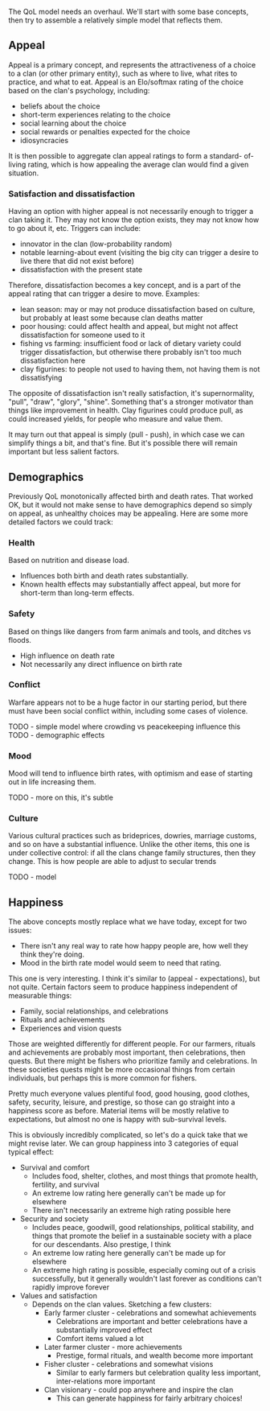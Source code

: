 The QoL model needs an overhaul. We'll start with some base concepts,
then try to assemble a relatively simple model that reflects them.

## Appeal

Appeal is a primary concept, and represents the attractiveness of a
choice to a clan (or other primary entity), such as where to live, what
rites to practice, and what to eat. Appeal is an Elo/softmax rating of 
the choice based on the clan's psychology, including:

*   beliefs about the choice
*   short-term experiences relating to the choice
*   social learning about the choice
*   social rewards or penalties expected for the choice
*   idiosyncracies

It is then possible to aggregate clan appeal ratings to form a standard-
of-living rating, which is how appealing the average clan would find a
given situation.

### Satisfaction and dissatisfaction

Having an option with higher appeal is not necessarily enough to trigger
a clan taking it. They may not know the option exists, they may not know
how to go about it, etc. Triggers can include:

*   innovator in the clan (low-probability random)
*   notable learning-about event (visiting the big city can trigger a
    desire to live there that did not exist before)
*   dissatisfaction with the present state

Therefore, dissatisfaction becomes a key concept, and is a part of the
appeal rating that can trigger a desire to move. Examples:

*   lean season: may or may not produce dissatisfaction based on culture,
    but probably at least some because clan deaths matter
*   poor housing: could affect health and appeal, but might not affect 
    dissatisfaction for someone used to it
*   fishing vs farming: insufficient food or lack of dietary variety
    could trigger dissatisfaction, but otherwise there probably isn't
    too much dissatisfaction here
*   clay figurines: to people not used to having them, not having them
    is not dissatisfying

The opposite of dissatisfaction isn't really satisfaction, it's supernormality,
"pull", "draw", "glory", "shine". Something that's a stronger motivator
than things like improvement in health. Clay figurines could produce pull,
as could increased yields, for people who measure and value them.

It may turn out that appeal is simply (pull - push), in which case we can
simplify things a bit, and that's fine. But it's possible there will remain
important but less salient factors.

## Demographics

Previously QoL monotonically affected birth and death rates. That worked
OK, but it would not make sense to have demographics depend so simply on
appeal, as unhealthy choices may be appealing. Here are some more detailed
factors we could track:

### Health

Based on nutrition and disease load. 
*   Influences both birth and death rates substantially.
*   Known health effects may substantially affect appeal, but more for
    short-term than long-term effects.

### Safety

Based on things like dangers from farm animals and tools, and ditches vs
floods.
*   High influence on death rate
*   Not necessarily any direct influence on birth rate

### Conflict

Warfare appears not to be a huge factor in our starting period, but there
must have been social conflict within, including some cases of violence.

TODO - simple model where crowding vs peacekeeping influence this
TODO - demographic effects

### Mood

Mood will tend to influence birth rates, with optimism and ease of
starting out in life increasing them.

TODO - more on this, it's subtle

### Culture

Various cultural practices such as brideprices, dowries, marriage customs,
and so on have a substantial influence. Unlike the other items, this one
is under collective control: if all the clans change family structures,
then they change. This is how people are able to adjust to secular trends

TODO - model

## Happiness

The above concepts mostly replace what we have today, except for two
issues:

*   There isn't any real way to rate how happy people are, how well they
    think they're doing.
*   Mood in the birth rate model would seem to need that rating.

This one is very interesting. I think it's similar to (appeal - expectations),
but not quite. Certain factors seem to produce happiness independent of measurable
things:

*   Family, social relationships, and celebrations
*   Rituals and achievements
*   Experiences and vision quests

Those are weighted differently for different people. For our farmers, rituals
and achievements are probably most important, then celebrations, then quests.
But there might be fishers who prioritize family and celebrations. In these
societies quests might be more occasional things from certain individuals, but
perhaps this is more common for fishers.

Pretty much everyone values plentiful food, good housing, good clothes, safety,
security, leisure, and prestige, so those can go straight into a happiness score
as before. Material items will be mostly relative to expectations, but almost
no one is happy with sub-survival levels.

This is obviously incredibly complicated, so let's do a quick take that we might
revise later. We can group happiness into 3 categories of equal typical effect:

*   Survival and comfort
    *   Includes food, shelter, clothes, and most things that promote health,
        fertility, and survival
    *   An extreme low rating here generally can't be made up for elsewhere
    *   There isn't necessarily an extreme high rating possible here
*   Security and society
    *   Includes peace, goodwill, good relationships, political stability,
        and things that promote the belief in a sustainable society with a
        place for our descendants. Also prestige, I think
    *   An extreme low rating here generally can't be made up for elsewhere
    *   An extreme high rating is possible, especially coming out of a crisis
        successfully, but it generally wouldn't last forever as conditions
        can't rapidly improve forever
*   Values and satisfaction
    *   Depends on the clan values. Sketching a few clusters:
        *   Early farmer cluster - celebrations and somewhat achievements
            *   Celebrations are important and better celebrations have a
                substantially improved effect
            *   Comfort items valued a lot
        *   Later farmer cluster - more achievements
            *   Prestige, formal rituals, and wealth become more important
        *   Fisher cluster - celebrations and somewhat visions
            *   Similar to early farmers but celebration quality less important,
                inter-relations more important
        *   Clan visionary - could pop anywhere and inspire the clan
            *   This can generate happiness for fairly arbitrary choices!